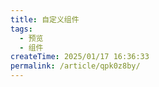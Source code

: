 ```yaml
---
title: 自定义组件
tags:
  - 预览
  - 组件
createTime: 2025/01/17 16:36:33
permalink: /article/qpk0z8by/
---
```


<CustomComponent />
